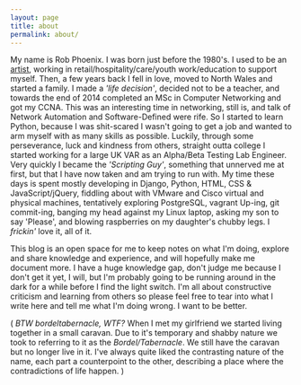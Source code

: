 ```yaml
---
layout: page
title: about
permalink: about/
---
```


My name is Rob Phoenix. I was born just before the 1980's. I used to be an [artist](http://rm-phoenix.co.uk/), working in retail/hospitality/care/youth work/education to support myself. Then, a few years back I fell in love, moved to North Wales and started a family. I made a *'life decision'*, decided not to be a teacher, and towards the end of 2014 completed an MSc in Computer Networking and got my CCNA. This was an interesting time in networking, still is, and talk of Network Automation and Software-Defined were rife.  So I started to learn Python, because I was shit-scared I wasn't going to get a job and wanted to arm myself with as many skills as possible.  Luckily, through some perseverance, luck and kindness from others, straight outta college I started working for a large UK VAR as an Alpha/Beta Testing Lab Engineer. Very quickly I became the *'Scripting Guy'*, something that unnerved me at first, but that I have now taken and am trying to run with.  My time these days is spent mostly developing in Django, Python, HTML, CSS & JavaScript/jQuery, fiddling about with VMware and Cisco virtual and physical machines, tentatively exploring PostgreSQL, vagrant Up-ing, git commit-ing, banging my head against my Linux laptop, asking my son to say 'Please', and blowing raspberries on my daughter's chubby legs. I *frickin'* love it, all of it.

This blog is an open space for me to keep notes on what I'm doing, explore and share knowledge and experience, and will hopefully make me document more. I have a huge knowledge gap, don't judge me because I don't get it yet, I will, but I'm probably going to be running around in the dark for a while before I find the light switch. I'm all about constructive criticism and learning from others so please feel free to tear into what I write here and tell me what I'm doing wrong. I want to be better.

( *BTW bordeltabernacle, WTF?* When I met my girlfriend we started living together in a small caravan.  Due to it's temporary and shabby nature we took to referring to it as the *Bordel/Tabernacle*.  We still have the caravan but no longer live in it.  I've always quite liked the contrasting nature of the name, each part a counterpoint to the other, describing a place where the contradictions of life happen. )
